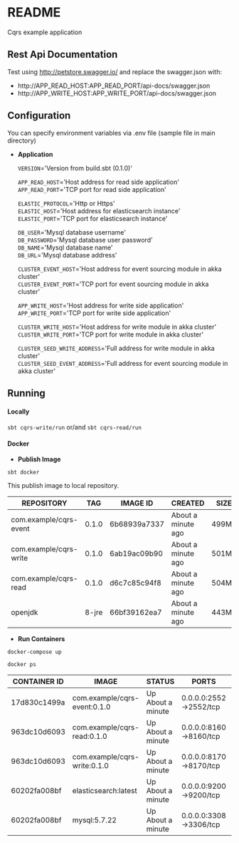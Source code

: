 # README #

Cqrs example application

## Rest Api Documentation

Test using http://petstore.swagger.io/ and replace the swagger.json with:
- http://APP_READ_HOST:APP_READ_PORT/api-docs/swagger.json
- http://APP_WRITE_HOST:APP_WRITE_PORT/api-docs/swagger.json

## Configuration

You can specify environment variables via .env file (sample file in main directory)

* **Application**

    `VERSION`='Version from build.sbt (0.1.0)'

    `APP_READ_HOST`='Host address for read side application' <br/>
    `APP_READ_PORT`='TCP port for read side application'

    `ELASTIC_PROTOCOL`='Http or Https' <br/>
    `ELASTIC_HOST`='Host address for elasticsearch instance' <br/>
    `ELASTIC_PORT`='TCP port for elasticsearch instance'
    
    `DB_USER`='Mysql database username'   
    `DB_PASSWORD`='Mysql database user password'   
    `DB_NAME`='Mysql database name'   
    `DB_URL`='Mysql database address' 
    
    `CLUSTER_EVENT_HOST`='Host address for event sourcing module in akka cluster' <br/>
    `CLUSTER_EVENT_PORT`='TCP port for event sourcing module in akka cluster'
    
    `APP_WRITE_HOST`='Host address for write side application' <br/>
    `APP_WRITE_PORT`='TCP port for write side application'

    `CLUSTER_WRITE_HOST`='Host address for write module in akka cluster'     
    `CLUSTER_WRITE_PORT`='TCP port for write module in akka cluster'
    
    `CLUSTER_SEED_WRITE_ADDRESS`='Full address for write module in akka cluster' <br/>
    `CLUSTER_SEED_EVENT_ADDRESS`='Full address for event sourcing module in akka cluster'
          
## Running 

#### Locally

```sbt cqrs-write/run``` or/and ```sbt cqrs-read/run```

#### Docker

* **Publish Image**

```sbt docker```

This publish image to local repository.

|       REPOSITORY       |  TAG  |   IMAGE ID   |      CREATED       |  SIZE |
| ---------------------- | ----- | ------------ | ------------------ | ----- |
| com.example/cqrs-event | 0.1.0 | 6b68939a7337 | About a minute ago | 499MB |
| com.example/cqrs-write | 0.1.0 | 6ab19ac09b90 | About a minute ago | 501MB |
| com.example/cqrs-read  | 0.1.0 | d6c7c85c94f8 | About a minute ago | 504MB |
|        openjdk         | 8-jre | 66bf39162ea7 | About a minute ago | 443MB |

* **Run Containers**

```docker-compose up```

```docker ps``` 

| CONTAINER ID |              IMAGE           |       STATUS      |          PORTS         |                 NAMES             |
| ------------ | ---------------------------- | ----------------- | ---------------------- | --------------------------------- |
| 17d830c1499a | com.example/cqrs-event:0.1.0 | Up About a minute | 0.0.0.0:2552->2552/tcp | cqrs-example_cqrs.event.service_1 |
| 963dc10d6093 | com.example/cqrs-read:0.1.0  | Up About a minute | 0.0.0.0:8160->8160/tcp | cqrs-example_cqrs.read.service_1  |
| 963dc10d6093 | com.example/cqrs-write:0.1.0 | Up About a minute | 0.0.0.0:8170->8170/tcp | cqrs-example_cqrs.write.service_1 |
| 60202fa008bf | elasticsearch:latest         | Up About a minute | 0.0.0.0:9200->9200/tcp | cqrs-example_cqrs.mysql_1         |
| 60202fa008bf | mysql:5.7.22                 | Up About a minute | 0.0.0.0:3308->3306/tcp | cqrs-example_cqrs.elasticsearch_1 |